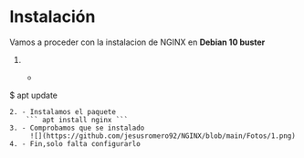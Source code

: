 # Instalación
Vamos a proceder con la instalacion de NGINX en **Debian 10 buster**
1. - ``` 
$ apt update 
```
2. - Instalamos el paquete
    ``` apt install nginx ```
3. - Comprobamos que se instalado
     ![](https://github.com/jesusromero92/NGINX/blob/main/Fotos/1.png)
4. - Fin,solo falta configurarlo

